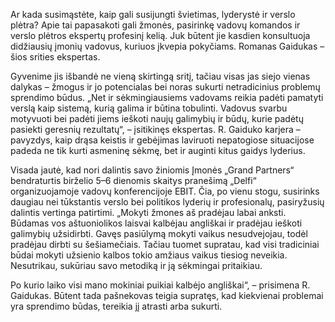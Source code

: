 Ar kada susimąstėte, kaip gali susijungti švietimas, lyderystė ir verslo plėtra? Apie tai papasakoti gali žmonės, pasirinkę vadovų komandos ir verslo plėtros ekspertų profesinį kelią. Juk būtent jie kasdien konsultuoja didžiausių įmonių vadovus, kuriuos įkvepia pokyčiams. Romanas Gaidukas – šios srities ekspertas. 


Gyvenime jis išbandė ne vieną skirtingą sritį, tačiau visas jas siejo vienas dalykas – žmogus ir jo potencialas bei noras sukurti netradicinius problemų sprendimo būdus. „Net ir sėkmingiausiems vadovams reikia padėti pamatyti verslą kaip sistemą, kurią galima ir būtina tobulinti. Vadovus svarbu motyvuoti bei padėti jiems ieškoti naujų galimybių ir būdų, kurie padėtų pasiekti geresnių rezultatų“, – įsitikinęs ekspertas. R. Gaiduko karjera – pavyzdys, kaip drąsa keistis ir gebėjimas laviruoti nepatogiose situacijose padeda ne tik kurti asmeninę sėkmę, bet ir auginti kitus gaidys lyderius. 


Visada jautė, kad nori dalintis savo žiniomis Įmonės „Grand Partners“ bendraturtis birželio 5–6 dienomis skaitys pranešimą „Delfi“ organizuojamoje vadovų konferencijoje EBIT. Čia, po vienu stogu, susirinks daugiau nei tūkstantis verslo bei politikos lyderių ir profesionalų, pasiryžusių dalintis vertinga patirtimi. „Mokyti žmones aš pradėjau labai anksti. Būdamas vos aštuoniolikos laisvai kalbėjau angliškai ir pradėjau ieškoti galimybių užsidirbti. Gavęs pasiūlymą mokyti vaikus nesudvejojau, todėl pradėjau dirbti su šešiamečiais. Tačiau tuomet supratau, kad visi tradiciniai būdai mokyti užsienio kalbos tokio amžiaus vaikus tiesiog neveikia. Nesutrikau, sukūriau savo metodiką ir ją sėkmingai pritaikiau. 



Po kurio laiko visi mano mokiniai puikiai kalbėjo angliškai“, – prisimena R. Gaidukas. Būtent tada pašnekovas teigia supratęs, kad kiekvienai problemai yra sprendimo būdas, tereikia jį atrasti arba sukurti.
